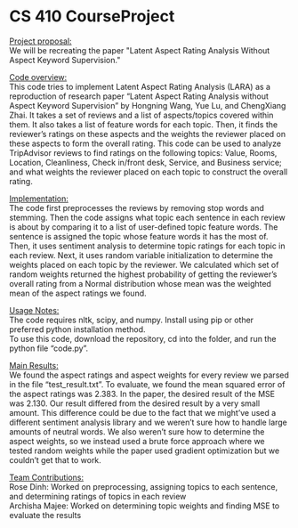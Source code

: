 # CS 410 CourseProject

<ins>Project proposal:</ins>     
We will be recreating the paper "Latent Aspect Rating Analysis Without Aspect Keyword Supervision."     

<ins>Code overview:</ins>   
This code tries to implement Latent Aspect Rating Analysis (LARA) as a reproduction of research paper “Latent Aspect Rating Analysis without Aspect Keyword Supervision” by Hongning Wang, Yue Lu, and ChengXiang Zhai. It takes a set of reviews and a list of aspects/topics covered within them. It also takes a list of feature words for each topic. Then, it finds the reviewer’s ratings on these aspects and the weights the reviewer placed on these aspects to form the overall rating. This code can be used to analyze TripAdvisor reviews to find ratings on the following topics: Value, Rooms, Location, Cleanliness, Check in/front desk, Service, and Business service; and what weights the reviewer placed on each topic to construct the overall rating.      
      
<ins>Implementation:</ins>      
The code first preprocesses the reviews by removing stop words and stemming. Then the code assigns what topic each sentence in each review is about by comparing it to a list of user-defined topic feature words. The sentence is assigned the topic whose feature words it has the most of. Then, it uses sentiment analysis to determine topic ratings for each topic in each review. Next, it uses random variable initialization to determine the weights placed on each topic by the reviewer. We calculated which set of random weights returned the highest probability of getting the reviewer’s overall rating from a Normal distribution whose mean was the weighted mean of the aspect ratings we found.      
    
<ins>Usage Notes:</ins>    
The code requires nltk, scipy, and numpy. Install using pip or other preferred python installation method.     
To use this code, download the repository, cd into the folder, and run the python file “code.py”.     
      
<ins>Main Results:</ins>     
We found the aspect ratings and aspect weights for every review we parsed in the file “test_result.txt”. To evaluate, we found the mean squared error of the aspect ratings was 2.383. In the paper, the desired result of the MSE was 2.130. Our result differed from the desired result by a very small amount. This difference could be due to the fact that we might’ve used a different sentiment analysis library and we weren’t sure how to handle large amounts of neutral words. We also weren’t sure how to determine the aspect weights, so we instead used a brute force approach where we tested random weights while the paper used gradient optimization but we couldn’t get that to work.      
    
<ins>Team Contributions:</ins>    
Rose Dinh: Worked on preprocessing, assigning topics to each sentence, and determining ratings of topics in each review     
Archisha Majee: Worked on determining topic weights and finding MSE to evaluate the results     


